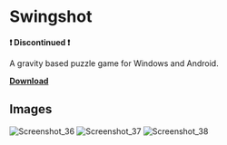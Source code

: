 # Swingshot
**❗ Discontinued ❗**

A gravity based puzzle game for Windows and Android.

[**Download**](https://github.com/byAdam/Swingshot/releases/tag/v0.1.1)

## Images
![Screenshot_36](https://github.com/byAdam/Swingshot/assets/6537646/1957bb33-88a1-4a83-a48c-164ba4ec2940)
![Screenshot_37](https://github.com/byAdam/Swingshot/assets/6537646/365c7dfa-af02-4c90-ac11-780eaf3a94f8)
![Screenshot_38](https://github.com/byAdam/Swingshot/assets/6537646/9470d1fa-f4e7-4120-800e-8c0880be69ed)
